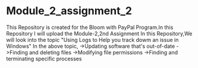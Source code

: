 # Module_2_assignment_2
This Repository is created for the Bloom with PayPal Program.In this Repository I will upload the Module-2,2nd Assignment
In this Repository,We will look into the topic "Using Logs to Help you track dowm an issue in Windows"
In the above topic,
->Updating software that's out-of-date
->Finding and deleting files
->Modifying file permissions
->Finding and terminating specific processes


